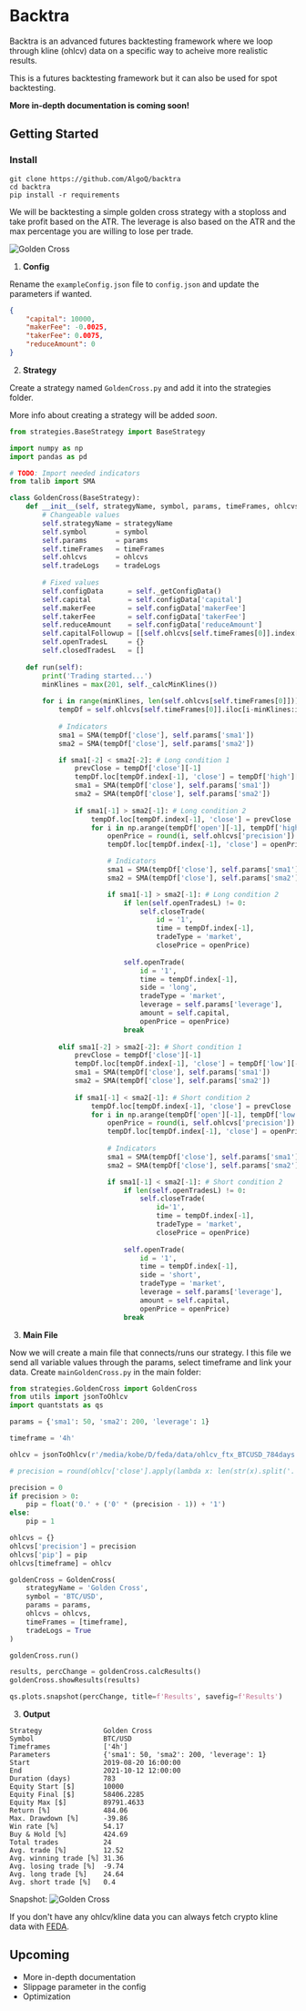# Backtra

Backtra is an advanced futures backtesting framework where we loop through kline (ohlcv) data on a specific way to acheive more realistic results.

This is a futures backtesting framework but it can also be used for spot backtesting.

**More in-depth documentation is coming soon!**

## Getting Started

### Install
```
git clone https://github.com/AlgoQ/backtra
cd backtra
pip install -r requirements
```

We will be backtesting a simple golden cross strategy with a stoploss and take profit based on the ATR. The leverage is also based on the ATR and the max percentage you are willing to lose per trade.

![Golden Cross](https://www.investopedia.com/thmb/NXwxIinKHx9FmoP52xsMkae6lbs=/1536x0/filters:no_upscale():max_bytes(150000):strip_icc():format(webp)/GoldenCross-5c6592b646e0fb0001a91e29.png)

1. **Config**

Rename the `exampleConfig.json` file to `config.json` and update the parameters if wanted.

```json
{
    "capital": 10000,
    "makerFee": -0.0025,
    "takerFee": 0.0075,
    "reduceAmount": 0
}
```


2. **Strategy**

Create a strategy named `GoldenCross.py` and add it into the strategies folder.

More info about creating a strategy will be added *soon*.

```python
from strategies.BaseStrategy import BaseStrategy

import numpy as np
import pandas as pd

# TODO: Import needed indicators
from talib import SMA

class GoldenCross(BaseStrategy):
    def __init__(self, strategyName, symbol, params, timeFrames, ohlcvs, tradeLogs=True):
        # Changeable values
        self.strategyName = strategyName
        self.symbol       = symbol
        self.params       = params
        self.timeFrames   = timeFrames
        self.ohlcvs       = ohlcvs
        self.tradeLogs    = tradeLogs
        
        # Fixed values
        self.configData      = self._getConfigData()
        self.capital         = self.configData['capital']
        self.makerFee        = self.configData['makerFee']
        self.takerFee        = self.configData['takerFee']
        self.reduceAmount    = self.configData['reduceAmount']
        self.capitalFollowup = [[self.ohlcvs[self.timeFrames[0]].index[1], self.capital]]
        self.openTradesL     = {}
        self.closedTradesL   = []
    
    def run(self):
        print('Trading started...')
        minKlines = max(201, self._calcMinKlines())
        
        for i in range(minKlines, len(self.ohlcvs[self.timeFrames[0]])):
            tempDf = self.ohlcvs[self.timeFrames[0]].iloc[i-minKlines:i+1].copy()
            
            # Indicators
            sma1 = SMA(tempDf['close'], self.params['sma1'])
            sma2 = SMA(tempDf['close'], self.params['sma2'])

            if sma1[-2] < sma2[-2]: # Long condition 1
                prevClose = tempDf['close'][-1]
                tempDf.loc[tempDf.index[-1], 'close'] = tempDf['high'][-1]
                sma1 = SMA(tempDf['close'], self.params['sma1'])
                sma2 = SMA(tempDf['close'], self.params['sma2'])
                
                if sma1[-1] > sma2[-1]: # Long condition 2
                    tempDf.loc[tempDf.index[-1], 'close'] = prevClose
                    for i in np.arange(tempDf['open'][-1], tempDf['high'][-1] + self.ohlcvs['pip'], self.ohlcvs['pip']):
                        openPrice = round(i, self.ohlcvs['precision'])
                        tempDf.loc[tempDf.index[-1], 'close'] = openPrice

                        # Indicators
                        sma1 = SMA(tempDf['close'], self.params['sma1'])
                        sma2 = SMA(tempDf['close'], self.params['sma2'])

                        if sma1[-1] > sma2[-1]: # Long condition 2
                            if len(self.openTradesL) != 0:
                                self.closeTrade(
                                    id = '1',
                                    time = tempDf.index[-1],
                                    tradeType = 'market',
                                    closePrice = openPrice)
                            
                            self.openTrade(
                                id = '1',
                                time = tempDf.index[-1],
                                side = 'long',
                                tradeType = 'market',
                                leverage = self.params['leverage'],
                                amount = self.capital,
                                openPrice = openPrice)
                            break
            
            elif sma1[-2] > sma2[-2]: # Short condition 1
                prevClose = tempDf['close'][-1]
                tempDf.loc[tempDf.index[-1], 'close'] = tempDf['low'][-1]
                sma1 = SMA(tempDf['close'], self.params['sma1'])
                sma2 = SMA(tempDf['close'], self.params['sma2'])
                
                if sma1[-1] < sma2[-1]: # Short condition 2
                    tempDf.loc[tempDf.index[-1], 'close'] = prevClose
                    for i in np.arange(tempDf['open'][-1], tempDf['low'][-1] - self.ohlcvs['pip'], self.ohlcvs['pip'] * -1):
                        openPrice = round(i, self.ohlcvs['precision'])
                        tempDf.loc[tempDf.index[-1], 'close'] = openPrice
                        
                        # Indicators
                        sma1 = SMA(tempDf['close'], self.params['sma1'])
                        sma2 = SMA(tempDf['close'], self.params['sma2'])

                        if sma1[-1] < sma2[-1]: # Short condition 2
                            if len(self.openTradesL) != 0:
                                self.closeTrade(
                                    id='1',
                                    time = tempDf.index[-1],
                                    tradeType = 'market',
                                    closePrice = openPrice)
                            
                            self.openTrade(
                                id = '1',
                                time = tempDf.index[-1],
                                side = 'short',
                                tradeType = 'market',
                                leverage = self.params['leverage'],
                                amount = self.capital,
                                openPrice = openPrice)
                            break
```


3. **Main File**

Now we will create a main file that connects/runs our strategy.
I this file we send all variable values through the params, select timeframe and link your data.
Create `mainGoldenCross.py` in the main folder:

```python
from strategies.GoldenCross import GoldenCross
from utils import jsonToOhlcv
import quantstats as qs

params = {'sma1': 50, 'sma2': 200, 'leverage': 1}

timeframe = '4h'

ohlcv = jsonToOhlcv(r'/media/kobe/D/feda/data/ohlcv_ftx_BTCUSD_784days.json', timeframe)

# precision = round(ohlcv['close'].apply(lambda x: len(str(x).split('.')[-1])).mean())

precision = 0
if precision > 0:
    pip = float('0.' + ('0' * (precision - 1)) + '1')
else:
    pip = 1

ohlcvs = {}
ohlcvs['precision'] = precision
ohlcvs['pip'] = pip
ohlcvs[timeframe] = ohlcv

goldenCross = GoldenCross(
    strategyName = 'Golden Cross',
    symbol = 'BTC/USD',
    params = params,
    ohlcvs = ohlcvs,
    timeFrames = [timeframe],
    tradeLogs = True
)

goldenCross.run()

results, percChange = goldenCross.calcResults()
goldenCross.showResults(results)

qs.plots.snapshot(percChange, title=f'Results', savefig=f'Results')
```

3. **Output**
```
Strategy               Golden Cross
Symbol                 BTC/USD
Timeframes             ['4h']
Parameters             {'sma1': 50, 'sma2': 200, 'leverage': 1}
Start                  2019-08-20 16:00:00
End                    2021-10-12 12:00:00
Duration (days)        783
Equity Start [$]       10000
Equity Final [$]       58406.2285
Equity Max [$]         89791.4633
Return [%]             484.06
Max. Drawdown [%]      -39.86
Win rate [%]           54.17
Buy & Hold [%]         424.69
Total trades           24
Avg. trade [%]         12.52
Avg. winning trade [%] 31.36
Avg. losing trade [%]  -9.74
Avg. long trade [%]    24.64
Avg. short trade [%]   0.4
```

Snapshot:
![Golden Cross](readmeResults.png)

If you don't have any ohlcv/kline data you can always fetch crypto kline data with [FEDA](https://github.com/JanssensKobe/feda).

## Upcoming
* More in-depth documentation
* Slippage parameter in the config
* Optimization